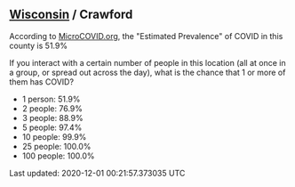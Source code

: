 
## [Wisconsin](/united-states/wisconsin) / Crawford

According to [MicroCOVID.org](http://microcovid.org),
the "Estimated Prevalence" of COVID in this county is 51.9%

If you interact with a certain number of people in this location
(all at once in a group, or spread out across the day), what is the chance that
1 or more of them has COVID?

- 1 person: 51.9%
- 2 people: 76.9%
- 3 people: 88.9%
- 5 people: 97.4%
- 10 people: 99.9%
- 25 people: 100.0%
- 100 people: 100.0%

Last updated: 2020-12-01 00:21:57.373035 UTC
